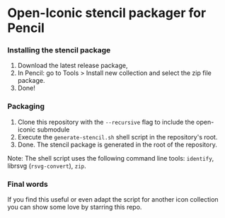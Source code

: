 # Open-Iconic stencil packager for Pencil

### Installing the stencil package

1. Download the latest release package,
2. In Pencil: go to Tools > Install new collection and select the zip file package.
3. Done!

### Packaging

1. Clone this repository with the `--recursive` flag to include the open-iconic submodule
2. Execute the `generate-stencil.sh` shell script in the repository's root.
3. Done. The stencil package is generated in the root of the repository.

Note: The shell script uses the following command line tools: `identify`, librsvg (`rsvg-convert`), `zip`.

### Final words

If you find this useful or even adapt the script for another icon collection you can show some love by starring this repo.
